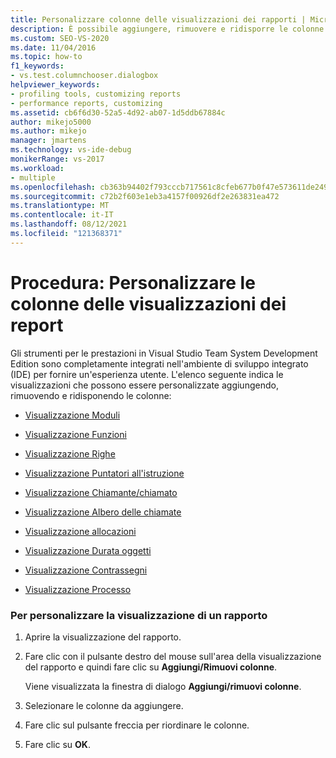 ```yaml
---
title: Personalizzare colonne delle visualizzazioni dei rapporti | Microsoft Docs
description: È possibile aggiungere, rimuovere e ridisporre le colonne nelle visualizzazioni degli strumenti Visual Studio prestazioni, ad esempio nella visualizzazione Funzioni, nella visualizzazione Processo e nella visualizzazione Chiamante/chiamato.
ms.custom: SEO-VS-2020
ms.date: 11/04/2016
ms.topic: how-to
f1_keywords:
- vs.test.columnchooser.dialogbox
helpviewer_keywords:
- profiling tools, customizing reports
- performance reports, customizing
ms.assetid: cb6f6d30-52a5-4d92-ab07-1d5ddb67884c
author: mikejo5000
ms.author: mikejo
manager: jmartens
ms.technology: vs-ide-debug
monikerRange: vs-2017
ms.workload:
- multiple
ms.openlocfilehash: cb363b94402f793cccb717561c8cfeb677b0f47e573611de249ea7a361a4ae5b
ms.sourcegitcommit: c72b2f603e1eb3a4157f00926df2e263831ea472
ms.translationtype: MT
ms.contentlocale: it-IT
ms.lasthandoff: 08/12/2021
ms.locfileid: "121368371"
---
```

# <a name="how-to-customize-report-view-columns"></a>Procedura: Personalizzare le colonne delle visualizzazioni dei report
Gli strumenti per le prestazioni in Visual Studio Team System Development Edition sono completamente integrati nell'ambiente di sviluppo integrato (IDE) per fornire un'esperienza utente. L'elenco seguente indica le visualizzazioni che possono essere personalizzate aggiungendo, rimuovendo e ridisponendo le colonne:

- [Visualizzazione Moduli](../profiling/modules-view.md)

- [Visualizzazione Funzioni](../profiling/functions-view.md)

- [Visualizzazione Righe](../profiling/lines-view.md)

- [Visualizzazione Puntatori all'istruzione](../profiling/instruction-pointers-ips-view.md)

- [Visualizzazione Chiamante/chiamato](../profiling/caller-callee-view.md)

- [Visualizzazione Albero delle chiamate](../profiling/call-tree-view.md)

- [Visualizzazione allocazioni](../profiling/dotnet-memory-allocations-view.md)

- [Visualizzazione Durata oggetti](../profiling/object-lifetime-view.md)

- [Visualizzazione Contrassegni](../profiling/marks-view.md)

- [Visualizzazione Processo](../profiling/process-view.md)

### <a name="to-customize-a-report-view"></a>Per personalizzare la visualizzazione di un rapporto

1. Aprire la visualizzazione del rapporto.

2. Fare clic con il pulsante destro del mouse sull'area della visualizzazione del rapporto e quindi fare clic su **Aggiungi/Rimuovi colonne**.

     Viene visualizzata la finestra di dialogo **Aggiungi/rimuovi colonne**.

3. Selezionare le colonne da aggiungere.

4. Fare clic sul pulsante freccia per riordinare le colonne.

5. Fare clic su **OK**.
